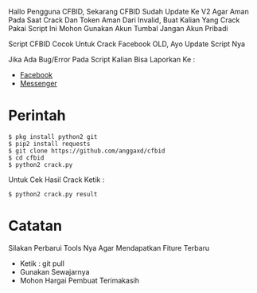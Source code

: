 Hallo Pengguna CFBID, Sekarang CFBID Sudah Update Ke V2 Agar Aman Pada Saat Crack Dan
Token Aman Dari Invalid, Buat Kalian Yang Crack Pakai Script Ini Mohon Gunakan Akun Tumbal Jangan Akun Pribadi

Script CFBID Cocok Untuk Crack Facebook OLD, Ayo Update Script Nya

Jika Ada Bug/Error Pada Script Kalian Bisa Laporkan Ke :
* [Facebook](https://fb.me/gaaaarzxd)
* [Messenger](https://m.me/gaaaarzxd)

# Perintah
```
$ pkg install python2 git
$ pip2 install requests
$ git clone https://github.com/anggaxd/cfbid
$ cd cfbid
$ python2 crack.py
```

Untuk Cek Hasil Crack Ketik : 
```
$ python2 crack.py result
```

# Catatan
Silakan Perbarui Tools Nya Agar Mendapatkan Fiture Terbaru
* Ketik : git pull
* Gunakan Sewajarnya
* Mohon Hargai Pembuat Terimakasih
